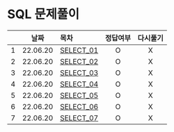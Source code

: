 # SQL 문제풀이
||날짜|목차|정답여부|다시풀기|
|:-:|:-:|:-|:--:|:--:|
|1|22.06.20|[SELECT_01](./select_01.txt)|O|X|
|2|22.06.20|[SELECT_02](./select_02.txt)|O|X|
|3|22.06.20|[SELECT_03](./select_03.txt)|O|X|
|4|22.06.20|[SELECT_04](./select_04.txt)|O|X|
|5|22.06.20|[SELECT_05](./select_05.txt)|O|X|
|6|22.06.20|[SELECT_06](./select_06.txt)|O|X|
|7|22.06.20|[SELECT_07](./select_07.txt)|O|X|